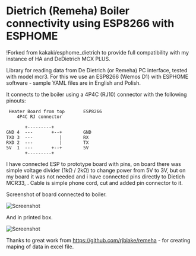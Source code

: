 # Dietrich (Remeha) Boiler connectivity using ESP8266 with ESPHOME

!Forked from kakaki/esphome_dietrich to provide full compatibility with my instance of HA and DeDietrich MCX PLUS.

Library for reading data from De Dietrich (or Remeha) PC interface, tested with model mcr3.
For this we use an ESP8266 (Wemos D1) with ESPHOME software - sample YAML files are in English and Polish.


It connects to the boiler using a 4P4C (RJ10) connector with the following pinouts:
```
 Heater Board from top       ESP8266
    4P4C RJ connector
    
       +---------+
GND 4  ---       +--+        GND
TXD 3  ---          |        RX
RXD 2  ---          |        TX
5V  1  ---       +--+        5V
       +---------+
```

I have connected ESP to prototype board with pins, on board there was simple voltage divider (1kΩ / 2kΩ) to change power from 5V to 3V, but on my board it was not needed and i have connected pins directly to Dietich MCR33, .
Cable is simple phone cord, cut and added pin connector to it.

Screenshot of board connected to boiler.

![Screenshot](board.jpg)

And in printed box.

![Screenshot](box.jpg)

Thanks to great work from https://github.com/rjblake/remeha - for creating maping of data in excel file.

